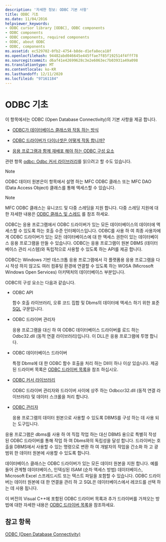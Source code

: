 ```yaml
---
description: '자세한 정보: ODBC 기본 사항'
title: ODBC 기초
ms.date: 11/04/2016
helpviewer_keywords:
- ODBC cursor library [ODBC], ODBC components
- ODBC components
- ODBC components, required components
- ODBC, about ODBC
- ODBC, components
ms.assetid: ec529702-0fb2-4754-b8de-d1efa8eca18f
ms.openlocfilehash: 94482abd046645e445ffae7f85f192514f4fff78
ms.sourcegitcommit: d6af41e42699628c3e2e6063ec7b03931a49a098
ms.translationtype: MT
ms.contentlocale: ko-KR
ms.lasthandoff: 12/11/2020
ms.locfileid: "97161184"
---
```

# <a name="odbc-basics"></a>ODBC 기초

이 항목에서는 ODBC (Open Database Connectivity)의 기본 사항을 제공 합니다.

- [ODBC가 데이터베이스 클래스와 작동 하는 방식](../../data/odbc/odbc-and-the-database-classes.md)

- [ODBC 드라이버가 다이너셋은 어떻게 작동 합니까?](../../data/odbc/odbc-driver-requirements-for-dynasets.md)

- [응용 프로그램과 함께 재배포 해야 하는 ODBC 구성 요소](../../data/odbc/redistributing-odbc-components-to-your-customers.md)

관련 항목 [odbc: Odbc 커서 라이브러리](../../data/odbc/odbc-the-odbc-cursor-library.md)를 읽으려고 할 수도 있습니다.

> [!NOTE]
> ODBC 데이터 원본은이 항목에서 설명 하는 MFC ODBC 클래스 또는 MFC DAO (Data Access Object) 클래스를 통해 액세스할 수 있습니다.

> [!NOTE]
> MFC ODBC 클래스는 유니코드 및 다중 스레딩을 지원 합니다. 다중 스레딩 지원에 대 한 자세한 내용은 [ODBC 클래스 및 스레드](../../data/odbc/odbc-classes-and-threads.md) 를 참조 하세요.

ODBC는 응용 프로그램에서 ODBC 드라이버가 있는 모든 데이터베이스의 데이터에 액세스할 수 있도록 하는 호출 수준 인터페이스입니다. ODBC를 사용 하 여 최종 사용자에 게 ODBC 드라이버가 있는 모든 데이터베이스에 대 한 액세스 권한이 있는 데이터베이스 응용 프로그램을 만들 수 있습니다. ODBC는 응용 프로그램이 원본 DBMS (데이터베이스 관리 시스템)와 독립적으로 사용할 수 있도록 하는 API를 제공 합니다.

ODBC는 Windows 기반 데스크톱 응용 프로그램에서 각 플랫폼용 응용 프로그램을 다시 작성 하지 않고도 여러 컴퓨팅 환경에 연결할 수 있도록 하는 WOSA (Microsoft Windows Open Services) 아키텍처의 데이터베이스 부분입니다.

ODBC의 구성 요소는 다음과 같습니다.

- ODBC API

   함수 호출 라이브러리, 오류 코드 집합 및 Dbms의 데이터에 액세스 하기 위한 표준 [SQL](../../data/odbc/sql.md) 구문입니다.

- ODBC 드라이버 관리자

   응용 프로그램을 대신 하 여 ODBC 데이터베이스 드라이버를 로드 하는 Odbc32.dll (동적 연결 라이브러리)입니다. 이 DLL은 응용 프로그램에 투명 합니다.

- ODBC 데이터베이스 드라이버

   특정 Dbms에 대 한 ODBC 함수 호출을 처리 하는 Dll이 하나 이상 있습니다. 제공 된 드라이버 목록은 [ODBC 드라이버 목록](../../data/odbc/odbc-driver-list.md)을 참조 하십시오.

- [ODBC 커서 라이브러리](../../data/odbc/odbc-the-odbc-cursor-library.md)

   ODBC 드라이버 관리자와 드라이버 사이에 상주 하는 Odbccr32.dll (동적 연결 라이브러리) 및 데이터 스크롤을 처리 합니다.

- [ODBC 관리자](../../data/odbc/odbc-administrator.md)

   응용 프로그램의 데이터 원본으로 사용할 수 있도록 DBMS를 구성 하는 데 사용 되는 도구입니다.

응용 프로그램은 dbms를 사용 하 여 직접 작업 하는 대신 DBMS 용으로 특별히 작성 된 ODBC 드라이버를 통해 작업 하 여 Dbms와의 독립성을 달성 합니다. 드라이버는 호출을 DBMS에서 사용할 수 있는 명령으로 변환 하 여 개발자의 작업을 간소화 하 고 광범위 한 데이터 원본에 사용할 수 있도록 합니다.

데이터베이스 클래스는 ODBC 드라이버가 있는 모든 데이터 원본을 지원 합니다. 예를 들어 관계형 데이터베이스, 인덱싱된 ISAM (순차 액세스 방법) 데이터베이스, Microsoft Excel 스프레드시트 또는 텍스트 파일을 포함할 수 있습니다. ODBC 드라이버는 데이터 원본에 대 한 연결을 관리 하 고 SQL은 데이터베이스에서 레코드를 선택 하는 데 사용 됩니다.

이 버전의 Visual C++에 포함된 ODBC 드라이버 목록과 추가 드라이버를 가져오는 방법에 대한 자세한 내용은 [ODBC 드라이버 목록](../../data/odbc/odbc-driver-list.md)을 참조하세요.

## <a name="see-also"></a>참고 항목

[ODBC (Open Database Connectivity)](../../data/odbc/open-database-connectivity-odbc.md)
